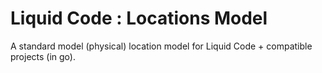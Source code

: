 # Liquid Code : Locations Model

A standard model (physical) location model for Liquid Code + compatible projects (in go).
